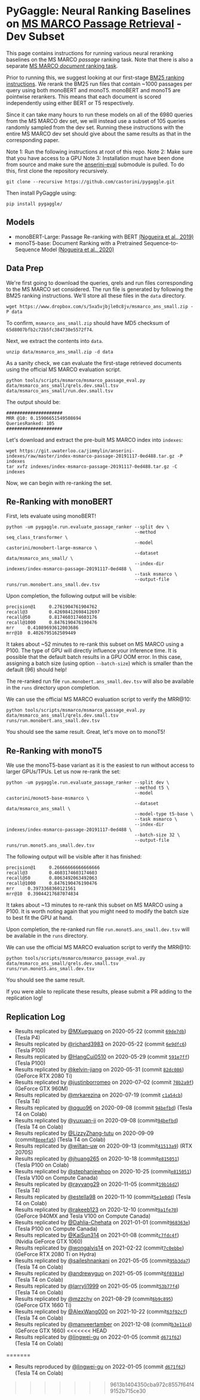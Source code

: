 # PyGaggle: Neural Ranking Baselines on [MS MARCO Passage Retrieval](https://github.com/microsoft/MSMARCO-Passage-Ranking) - Dev Subset 

This page contains instructions for running various neural reranking baselines on the MS MARCO *passage* ranking task. 
Note that there is also a separate [MS MARCO *document* ranking task](https://github.com/castorini/anserini/blob/master/docs/experiments-msmarco-doc.md).

Prior to running this, we suggest looking at our first-stage [BM25 ranking instructions](https://github.com/castorini/anserini/blob/master/docs/experiments-msmarco-passage.md).
We rerank the BM25 run files that contain ~1000 passages per query using both monoBERT and monoT5.
monoBERT and monoT5 are pointwise rerankers. This means that each document is scored independently using either BERT or T5 respectively.

Since it can take many hours to run these models on all of the 6980 queries from the MS MARCO dev set, we will instead use a subset of 105 queries randomly sampled from the dev set. 
Running these instructions with the entire MS MARCO dev set should give about the same results as that in the corresponding paper. 

Note 1: Run the following instructions at root of this repo.
Note 2: Make sure that you have access to a GPU
Note 3: Installation must have been done from source and make sure the [anserini-eval](https://github.com/castorini/anserini-eval) submodule is pulled. 
To do this, first clone the repository recursively.

```
git clone --recursive https://github.com/castorini/pygaggle.git
```

Then install PyGaggle using:

```
pip install pygaggle/
```

## Models

+ monoBERT-Large: Passage Re-ranking with BERT [(Nogueira et al., 2019)](https://arxiv.org/pdf/1901.04085.pdf)
+ monoT5-base: Document Ranking with a Pretrained Sequence-to-Sequence Model [(Nogueira et al., 2020)](https://arxiv.org/pdf/2003.06713.pdf)

## Data Prep

We're first going to download the queries, qrels and run files corresponding to the MS MARCO set considered. The run file is generated by following the BM25 ranking instructions. We'll store all these files in the `data` directory.

```
wget https://www.dropbox.com/s/5xa5vjbjle0c8jv/msmarco_ans_small.zip -P data
```

To confirm, `msmarco_ans_small.zip` should have MD5 checksum of `65d8007bfb2c72b5fc384738e5572f74`.

Next, we extract the contents into `data`. 

```
unzip data/msmarco_ans_small.zip -d data
```

As a sanity check, we can evaluate the first-stage retrieved documents using the official MS MARCO evaluation script.

```
python tools/scripts/msmarco/msmarco_passage_eval.py data/msmarco_ans_small/qrels.dev.small.tsv data/msmarco_ans_small/run.dev.small.tsv
```

The output should be:

```
#####################
MRR @10: 0.15906651549508694
QueriesRanked: 105
#####################
```

Let's download and extract the pre-built MS MARCO index into `indexes`:

```
wget https://git.uwaterloo.ca/jimmylin/anserini-indexes/raw/master/index-msmarco-passage-20191117-0ed488.tar.gz -P indexes
tar xvfz indexes/index-msmarco-passage-20191117-0ed488.tar.gz -C indexes
```

Now, we can begin with re-ranking the set.

## Re-Ranking with monoBERT

First, lets evaluate using monoBERT!

```
python -um pygaggle.run.evaluate_passage_ranker --split dev \
                                                --method seq_class_transformer \
                                                --model castorini/monobert-large-msmarco \
                                                --dataset data/msmarco_ans_small/ \
                                                --index-dir indexes/index-msmarco-passage-20191117-0ed488 \
                                                --task msmarco \
                                                --output-file runs/run.monobert.ans_small.dev.tsv
```

Upon completion, the following output will be visible:

```
precision@1     0.2761904761904762
recall@3        0.42698412698412697
recall@50       0.8174603174603176
recall@1000     0.8476190476190476
mrr     0.41089693612003686
mrr@10  0.4026795162509449
```

It takes about ~52 minutes to re-rank this subset on MS MARCO using a P100. 
The type of GPU will directly influence your inference time. 
It is possible that the default batch results in a GPU OOM error.
In this case, assigning a batch size (using option `--batch-size`) which is smaller than the default (96) should help!

The re-ranked run file `run.monobert.ans_small.dev.tsv` will also be available in the `runs` directory upon completion.

We can use the official MS MARCO evaluation script to verify the MRR@10:

```
python tools/scripts/msmarco/msmarco_passage_eval.py data/msmarco_ans_small/qrels.dev.small.tsv runs/run.monobert.ans_small.dev.tsv
```

You should see the same result. Great, let's move on to monoT5!

## Re-Ranking with monoT5

We use the monoT5-base variant as it is the easiest to run without access to larger GPUs/TPUs. Let us now re-rank the set:

```
python -um pygaggle.run.evaluate_passage_ranker --split dev \
                                                --method t5 \
                                                --model castorini/monot5-base-msmarco \
                                                --dataset data/msmarco_ans_small \
                                                --model-type t5-base \
                                                --task msmarco \
                                                --index-dir indexes/index-msmarco-passage-20191117-0ed488 \
                                                --batch-size 32 \
                                                --output-file runs/run.monot5.ans_small.dev.tsv
```

The following output will be visible after it has finished:

```
precision@1     0.26666666666666666
recall@3        0.4603174603174603
recall@50       0.8063492063492063
recall@1000     0.8476190476190476
mrr     0.3973368360121561
mrr@10  0.39044217687074834
```

It takes about ~13 minutes to re-rank this subset on MS MARCO using a P100. 
It is worth noting again that you might need to modify the batch size to best fit the GPU at hand.

Upon completion, the re-ranked run file `run.monot5.ans_small.dev.tsv` will be available in the `runs` directory.

We can use the official MS MARCO evaluation script to verify the MRR@10:

```
python tools/scripts/msmarco/msmarco_passage_eval.py data/msmarco_ans_small/qrels.dev.small.tsv runs/run.monot5.ans_small.dev.tsv
```

You should see the same result.

If you were able to replicate these results, please submit a PR adding to the replication log!


## Replication Log

+ Results replicated by [@MXueguang](https://github.com/MXueguang) on 2020-05-22 (commit [`69de7db`](https://github.com/castorini/pygaggle/commit/69de7db843bbe9201113c4d94c9e90be36094350)) (Tesla P4)
+ Results replicated by [@richard3983](https://github.com/richard3983) on 2020-05-22 (commit [`6e9dfc6`](https://github.com/richard3983/pygaggle/commit/6e9dfc62083c15233600c41737110c9989043b98)) (Tesla P100)
+ Results replicated by [@HangCui0510](https://github.com/HangCui0510) on 2020-05-29 (commit [`591e7ff`](https://github.com/HangCui0510/pygaggle/commit/591e7ffd6cc826fd2bae5e721f9693452f9e4a49)) (Tesla P100)
+ Results replicated by [@kelvin-jiang](https://github.com/kelvin-jiang) on 2020-05-31 (commit [`82dc086`](https://github.com/HangCui0510/pygaggle/commit/82dc086b86d828147dad34d9a7f8bb66a3c23c88)) (GeForce RTX 2080 Ti)
+ Results replicated by [@justinborromeo](https://github.com/justinborromeo) on 2020-07-02 (commit [`70b2a9f`](https://github.com/castorini/pygaggle/commit/70b2a9fe625554aeae02f64eb68f1edc57f96860)) (GeForce GTX 960M)
+ Results replicated by [@mrkarezina](https://github.com/mrkarezina) on 2020-07-19 (commit [`c1a54cb`](https://github.com/castorini/pygaggle/commit/c1a54cb012a1d4ea24a2ce2bc24298417279a9c4)) (Tesla T4)
+ Results replicated by [@qguo96](https://github.com/qguo96) on 2020-09-08 (commit [`94befbd`](https://github.com/qguo96/pygaggle/commit/94befbd58b19c3e46d930e67797102bf174efd01)) (Tesla T4 on Colab)
+ Results replicated by [@yuxuan-ji](https://github.com/yuxuan-ji) on 2020-09-08 (commit[`94befbd`](https://github.com/castorini/pygaggle/commit/94befbd58b19c3e46d930e67797102bf174efd01)) (Tesla T4 on Colab)
+ Results replicated by [@LizzyZhang-tutu](https://github.com/LizzyZhang-tutu) on 2020-09-09 (commit[`8eeefa5`](https://github.com/castorini/pygaggle/commit/8eeefa578c65e2da78be129c87dfb40beb74099c)) (Tesla T4 on Colab)
+ Results replicated by [@wiltan-uw](https://github.com/wiltan-uw) on 2020-09-13 (commit[`41513a9`](https://github.com/castorini/pygaggle/commit/41513a9f496bd59523993ce134cc35a7b881e5a1)) (RTX 2070S)
+ Results replicated by [@jhuang265](https://github.com/jhuang265) on 2020-10-18 (commit[`e815051`](https://github.com/castorini/pygaggle/commit/e815051f2cee1af98b370ee030b66c07a8a287f3)) (Tesla P100 on Colab)
+ Results replicated by [@stephaniewhoo](https://github.com/stephaniewhoo) on 2020-10-25 (commit[`e815051`](https://github.com/castorini/pygaggle/commit/e815051f2cee1af98b370ee030b66c07a8a287f3)) (Tesla V100 on Compute Canada)
+ Results replicated by [@rayyang29](https://github.com/rayyang29) on 2020-11-05 (commit[`19b16d2`](https://github.com/castorini/pygaggle/commit/19b16d28b20bbcead359fc9b4086f33e5c7598f9)) (Tesla T4)
+ Results replicated by [@estella98](https://github.com/estella98) on 2020-11-10 (commit[`5e1e0dd`](https://github.com/castorini/pygaggle/commit/5e1e0dd37c71560e46e8a7f4aa1617b1affd23a7)) (Tesla T4 on Colab) 
+ Results replicated by [@rakeeb123](https://github.com/rakeeb123) on 2020-12-10 (commit[`9a1fe70`](https://github.com/castorini/pygaggle/commit/9a1fe703711011cde69cd78968cb3f00190a3144)) (GeForce 940MX and Tesla V100 on Compute Canada)
+ Results replicated by [@Dahlia-Chehata](https://github.com/Dahlia-Chehata) on 2021-01-01 (commit[`968363e`](https://github.com/castorini/pygaggle/commit/968363ee27bd3ec4d20bdf89eb5cd41e1a6410a5)) (Tesla P100 on Compute Canada)
+ Results replicated by [@KaiSun314](https://github.com/KaiSun314) on 2021-01-08 (commit[`c7fdc4f`](https://github.com/castorini/pygaggle/commit/c7fdc4f46375a05f02d62fdfd549d43cefad3537)) (Nvidia GeForce GTX 1060)
+ Results replicated by [@wongalvis14](https://github.com/wongalvis14) on 2021-02-22 (commit[`7c0ebbe`](https://github.com/castorini/pygaggle/commit/7c0ebbeb20dc867ee68d21c6ac7da84073bdb6f6)) (GeForce RTX 2080 Ti on Hydra)
+ Results replicated by [@saileshnankani](https://github.com/saileshnankani) on 2021-05-05 (commit[`95b3da7`](https://github.com/castorini/pygaggle/commit/95b3da7cf2822f3581a2b1891dd5f54b258a04e4)) (Tesla T4 on Colab)
+ Results replicated by [@andrewyguo](https://github.com/andrewyguo) on 2021-05-05 (commit[`6f0381e`](https://github.com/castorini/pygaggle/commit/6f0381e6a3f6ea5f0d284abb156c549bb4c54578)) (Tesla T4 on Colab)
+ Results replicated by [@larryli1999](https://github.com/larryli1999) on 2021-05-05 (commit[`53b77f4`](https://github.com/castorini/pygaggle/commit/53b77f4219fc990d77e94007b36be6a20678e4d2)) (Tesla T4 on Colab)
+ Results replicated by [@mzzchy](https://github.com/mzzchy) on 2021-08-29 (commit[`6b9c895`](https://github.com/castorini/pygaggle/commit/b5315e9f1f7466e689983e3c4e70134e36d4be49)) (GeForce GTX 1660 Ti)
+ Results replicated by [@AlexWang000](https://github.com/AlexWang000) on 2021-10-22 (commit[`63f92cf`](https://github.com/castorini/pygaggle/commit/63f92cf6f83a8909f4bf6528b402632d7498b8d6)) (Tesla T4 on Colab)
+ Results replicated by [@manveertamber](https://github.com/manveertamber) on 2021-12-08 (commit[`b3e11c4`](https://github.com/castorini/pygaggle/commit/b3e11c46a6cf17e0e99a8eed7de316eb0117ee19)) (GeForce GTX 1660)
<<<<<<< HEAD
+ Results replicated by [@lingwei-gu](https://github.com/lingwei-gu) on 2022-01-05 (commit [`d671f62`](https://github.com/castorini/pygaggle/commit/d671f62e4a269b5d79068f25267edd6078e568b5)) (Tesla T4 on Colab)

=======
+ Results reproduced by [@lingwei-gu](https://github.com/lingwei-gu) on 2022-01-05 (commit [`d671f62`](https://github.com/castorini/pygaggle/commit/d671f62e4a269b5d79068f25267edd6078e568b5)) (Tesla T4 on Colab)
>>>>>>> 9613b1404350cba972c8557f64f49152b715ce30
